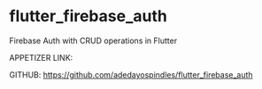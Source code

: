 # flutter_firebase_auth

Firebase Auth with CRUD operations in Flutter

APPETIZER LINK:

GITHUB: https://github.com/adedayospindles/flutter_firebase_auth
